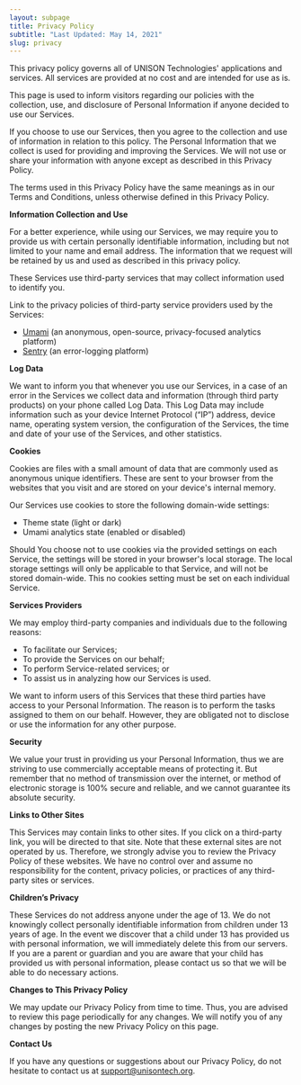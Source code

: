 ```yaml
---
layout: subpage
title: Privacy Policy
subtitle: "Last Updated: May 14, 2021"
slug: privacy
---
```


This privacy policy governs all of UNISON Technologies' applications and services. All services are provided at no cost and are intended for use as is.

This page is used to inform visitors regarding our policies with the collection, use, and disclosure of Personal Information if anyone decided to use our Services.

If you choose to use our Services, then you agree to the collection and use of information in relation to this policy. The Personal Information that we collect is used for providing and improving the Services. We will not use or share your information with anyone except as described in this Privacy Policy.

The terms used in this Privacy Policy have the same meanings as in our Terms and Conditions, unless otherwise defined in this Privacy Policy.

**Information Collection and Use**

For a better experience, while using our Services, we may require you to provide us with certain personally identifiable information, including but not limited to your name and email address. The information that we request will be retained by us and used as described in this privacy policy.

These Services use third-party services that may collect information used to identify you.

Link to the privacy policies of third-party service providers used by the Services:

-   [Umami](https://umami.is/) (an anonymous, open-source, privacy-focused analytics platform)
-   [Sentry](https://sentry.io/privacy/) (an error-logging platform)

**Log Data**

We want to inform you that whenever you use our Services, in a case of an error in the Services we collect data and information (through third party products) on your phone called Log Data. This Log Data may include information such as your device Internet Protocol (“IP”) address, device name, operating system version, the configuration of the Services, the time and date of your use of the Services, and other statistics.

**Cookies**

Cookies are files with a small amount of data that are commonly used as anonymous unique identifiers. These are sent to your browser from the websites that you visit and are stored on your device's internal memory.

Our Services use cookies to store the following domain-wide settings:

-   Theme state (light or dark)
-   Umami analytics state (enabled or disabled)

Should You choose not to use cookies via the provided settings on each Service, the settings will be stored in your browser's local storage. The local storage settings will only be applicable to that Service, and will not be stored domain-wide. This no cookies setting must be set on each individual Service.

**Services Providers**

We may employ third-party companies and individuals due to the following reasons:

-   To facilitate our Services;
-   To provide the Services on our behalf;
-   To perform Service-related services; or
-   To assist us in analyzing how our Services is used.

We want to inform users of this Services that these third parties have access to your Personal Information. The reason is to perform the tasks assigned to them on our behalf. However, they are obligated not to disclose or use the information for any other purpose.

**Security**

We value your trust in providing us your Personal Information, thus we are striving to use commercially acceptable means of protecting it. But remember that no method of transmission over the internet, or method of electronic storage is 100% secure and reliable, and we cannot guarantee its absolute security.

**Links to Other Sites**

This Services may contain links to other sites. If you click on a third-party link, you will be directed to that site. Note that these external sites are not operated by us. Therefore, we strongly advise you to review the Privacy Policy of these websites. We have no control over and assume no responsibility for the content, privacy policies, or practices of any third-party sites or services.

**Children’s Privacy**

These Services do not address anyone under the age of 13. We do not knowingly collect personally identifiable information from children under 13 years of age. In the event we discover that a child under 13 has provided us with personal information, we will immediately delete this from our servers. If you are a parent or guardian and you are aware that your child has provided us with personal information, please contact us so that we will be able to do necessary actions.

**Changes to This Privacy Policy**

We may update our Privacy Policy from time to time. Thus, you are advised to review this page periodically for any changes. We will notify you of any changes by posting the new Privacy Policy on this page.

**Contact Us**

If you have any questions or suggestions about our Privacy Policy, do not hesitate to contact us at [support@unisontech.org](mailto:support@unisontech.org?subject=Questions%20About%20the%20Privacy%20Policy).
